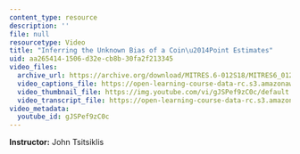 ```yaml
---
content_type: resource
description: ''
file: null
resourcetype: Video
title: "Inferring the Unknown Bias of a Coin\u2014Point Estimates"
uid: aa265414-1506-d32e-cb8b-30fa2f213345
video_files:
  archive_url: https://archive.org/download/MITRES.6-012S18/MITRES6_012S18_L14-09_300k.mp4
  video_captions_file: https://open-learning-course-data-rc.s3.amazonaws.com/res-6-012-introduction-to-probability-spring-2018/02fea3ab2e7e508fa43ff056fab55d2c_gJSPef9zC0c.vtt
  video_thumbnail_file: https://img.youtube.com/vi/gJSPef9zC0c/default.jpg
  video_transcript_file: https://open-learning-course-data-rc.s3.amazonaws.com/res-6-012-introduction-to-probability-spring-2018/43b027a18071f8200edee83daff46141_gJSPef9zC0c.pdf
video_metadata:
  youtube_id: gJSPef9zC0c
---
```


**Instructor:** John Tsitsiklis